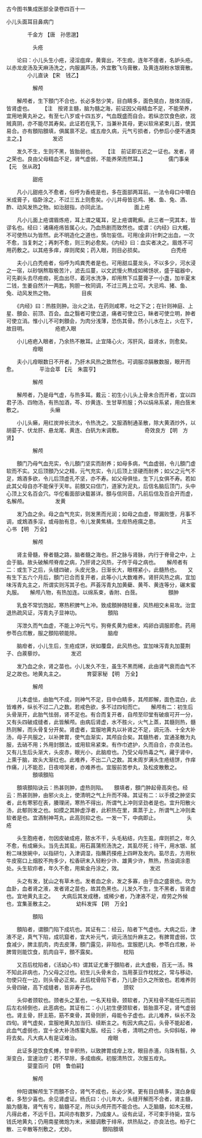 <!-- { "loadSidebar": true } -->
古今图书集成医部全录卷四百十一

小儿头面耳目鼻病门

　　　　千金方 【唐　孙思邈】

　　　　　头疮

　　论曰：小儿头生小疮，浸淫疽痒，黄膏出，不生痂，连年不瘥者，名妒头疮。以赤龙皮汤及天麻汤洗之，内服漏芦汤，外宜敷飞乌膏散，及黄连胡粉水银膏散。
　　　　小儿直诀 【宋　钱乙】

　　　　　解颅

　　解颅者，生下顖门不合也，长必多愁少笑，目白睛多，面色晃白，肢体消瘦，皆肾虚也。　　 【注　按肾主髓，脑为髓之海，前证因父母精血不足，不能荣养，宜用地黄丸补之。有至七八岁或十四五岁，气血既盛而自合。若纵恣饮食色欲，戕贼真阴，亦不能尽其寿矣。此证若在乳下，当兼补其母，更以软帛紧束儿首，使其易合。亦有顖陷顖填，俱属禀不足。或五疳久病，元气亏损者，仍参后小便不通类主之。】
　　　　　发迟

　　发久不生，生则不黑，皆胎弱也。
　　【注　前证即五迟之一证也。发者，肾之荣也。良由父母精血不足，肾气虚弱，不能养荣而然耳。】
　　　　儒门事亲 【元　张从政】

　　　　　甜疮

　　凡小儿甜疮久不愈者，俗呼为香疮是也，多在面部两耳前。一法令母口中嚼白米成膏子，临卧涂之，不过三五上则愈矣。小儿并母皆忌鸡、猪、鱼、兔、酒、酢、动风发热之物。如治甜指，亦同此法。
　　　　　面上疮

　　凡小儿面上疮谓眉炼疮，耳上谓之辄耳，足上疮谓靴癣。此三者一究其本，皆谬名也。经曰：诸痛疮疡皆属心火。乃血热剧而致然也。或谓：《内经》曰大概，不可使热以为皆然。此不明造化之道也，慎勿妄信。可用(金非)针刺之出血，一次不愈，当复刺之；再刺不愈，则三刺必愈矣。《内经》曰：血实者决之。眉炼不可用药敷之。以其疮多痒，痒则爬矣；药入眼，则目必损矣。
　　　　　白秃疮

　　夫小儿白秃疮者，俗呼为鸡粪秃者是也。可用甜瓜蔓龙头，不以多少，河水浸之一宿，以砂锅熬取极苦汁，滤去瓜蔓，以文武慢火熬成如稀饧状，盛于磁器中，可先剃头去尽疮痂，死血出尽，着河水洗净，却用熬下瓜蔓膏子一小盏，加半夏末二钱，生姜自然汁一两匙，狗胆一枚同调，不过三两上立可。大忌鸡、猪、鱼、兔、动风发热之物。
　　　　　目疾

　　《内经》曰：热胜则肿。治火之法，在药则咸寒，吐之下之；在针则神庭、上星、顖会、前顶、百会。血之翳者可使立退，痛者可使立已，眛者可使立明，肿者可使立消。惟小儿不可刺顖会，为肉分浅薄，恐伤其骨。然小儿水在上，火在下，故目明。
　　　　　疮疤入眼

　　小儿疮疤入眼者，乃余热不散耳。止宜降心火，泻肝风，益肾水，则愈矣。
　　　　　疳眼

　　夫小儿疳眼数日不开者，乃肝木风热之致然也。可调服凉膈散数服，眼开而愈。
　　　　平治会萃 【元　朱震亨】

　　　　　解颅

　　解颅者，乃是母气虚，与热多耳。戴云：初生小儿头上骨未合而开者，宜以四君子汤、四物汤，有热加酒，芩、炒黄连、生甘草煎服；外以绢帛系紧，用白蔹末敷之。
　　　　　头癞

　　小儿头癞，用红炭焠长流水，令热洗之。又服酒制通圣散，除大黄酒炒外，以胡荽子、伏龙肝、悬龙尾、黄连、白矾为末调敷。
　　　　奇效良方 【明　方贤】

　　　　　解颅

　　顖门乃母气血充实，令儿顖门坚实而耐养；如母多病，气血虚弱，令儿顖门虚软而不实。又后顶顖乃父之精，元气充实，令儿后顶上坚硬而耐养；如父之元气不足，鴆酒多欲，令儿后顶虚孔不坚，亦不寿。如父母俱怯，生下儿女俱不寿。若如此其父母自亦不能保于天年。前顖又曰信门，道家为泥丸，后信名脑后顶门，头中心顶上又名百会穴。华佗看面部诀载甚详。顖与信同音。凡前后信及百会开而虚，名解颅。
　　　　　发黄

　　发乃血之余。母之血气充实，则发黑而光润；如母之血虚，带漏败堕，月事不调，或鴆酒多淫，或母胎有息，令儿发黄焦槁，生疳热疮痍之患。
　　　　片玉心书 【明　万全】

　　　　　解颅

　　肾主骨髓，脊者髓之路，脑者髓之海也。肝之脉与肾脉，内行于脊骨之中，上会于脑。故头破解颅脊疳之病，乃肝肾之风热，子传于母之病也。　　解颅者有二：或生下之后，头缝四破，头皮光急，日渐长大，眼楞紧小，此髓热也。　　又有生下五六个月后，顖门已合而复开者，此等小儿大数难养。肾肝风热之病，宜加味泻青丸主之，所谓实则泻其子也。芦荟泻青丸加黄蘗、黄芩、黄连等分，碾末蜜丸服。　　解颅八物，有热加连。以绵系束，香附、白蔹。
　　　　　顖肿

　　乳食不常饥饱起，寒热积脾气上冲。致成顖肿随轻重，风热相交未易攻。治宜退热疏风证，泻青丸子显神功。
　　　　　顖陷

　　泻泄久而气血虚，不能上冲元气亏。狗脊炙黄为细末，鸡卵白调服即愈。药用参苓白朮散，服之顖陷顿能除。
　　　　　脑疳

　　脑疳者，小儿生后，生疮成饼，状如覆盘，此风热也。宜加味泻青丸加蔓荆子、白蒺藜炒。
　　　　　发迟

　　发乃血之余，肾之苗也。小儿发久不生，虽生不黑而稀，此由肾气衰而血气不足之故也。地黄丸主之。
　　　　育婴家秘 【明　万全】

　　　　　解颅

　　儿本虚怯，由胎气不成，则神气不足，目中白睛多，其颅即解，面色混白，此皆难养，纵长不过二八之数。若戒色欲，多不过四旬而亡。　　解颅有二：初生后头骨渐开，此胎气怯弱，肾不足也。有合而复开者，自颅至印堂有破痕可开一分，又有头四破成缝者，此皆解颅。由病后肾虚，水不胜火，火气上蒸，其髓则热，髓热则解，而头骨复分开矣。肾虚者，宜服地黄丸以补肾之不足，调元汤、十全大补汤，母子共服之，以补脾胃，使气血渐实，其颅自合矣。其髓热者，宜通圣散为丸服，去硝不用；外用封顖法，或用软帛紧束。有作巾遮护，久而自合，亦良法也。　　又有儿生后头渐大，头皮赤，眼光小，此脑疳也。乃受父母热毒之气，藏于肾中，上熏于脑，故头大渐红也。此难养，不出二八之数。其未周岁满头生疮结饼，作痒作痛，儿不能忍，日夜啼哭者，亦难养也。宜服前苦参丸，及松皮散敷之。
　　　　　顖填顖陷

　　顖填顖陷诀云：热甚则肿，虚热则陷。　　顖填者，顖门肿起骨高突也。经云：热甚则肿，由邪火炎上，使清明之气上升而不降。其证有二：以手摸之肿坚实者，此有寒邪在表，腠理闭，寒热不得出，所谓气上冲则坚劲者是也。宜升阳散火汤，此郁则发之也。如摸之其肿虚浮者，此积热在里，熏蒸于上，所谓气上冲则柔软者是也。宜酒制神芎丸，此高则抑之也。一发一下，中病即止。
　　　　　头疮

　　头生胞疮者，勿因皮破成疮，脓水不干，头毛粘结，内生虱，痒则抓之，年久不愈，有成癞头。当先去其虱，用石菖蒲煎汤洗之，其虱尽死；待干，用水银、腻粉二味放碗中，以指研匀，入津调湿，指蘸药搽疮上四畔及发内。虱尽去，方用秋牛皮窑口上烟胶不拘多少，松香研末入轻粉少许、雄黄少许，熬热，热油调涂患处。头生软疖者，年久不愈，用紫金丹涂之，效。
　　　　　发迟

　　头之有发，犹山之有草木也。发者血之余，发之多寡，由于血之盛衰也。坎为血卦，血者肾之液，发者肾之苗也，故其色黑也。儿发久不生，生不黑者，皆肾虚也。宜地黄丸主之。　　大病后其发成穗，或稀少者，乃津液不足，疳劳之外候也，宜集圣散主之。
　　　　幼科发挥 【明　万全】

　　　　　顖陷

　　顖陷者，谓顖门陷下成坑也。其证有二：经云，陷者下气虚也。大病之后，津液不足，真气下陷，成坑窟者，宜大补元气，调元汤加升麻主之。有脾胃虚弱，饮食减少，脾主肌肉，肉去皮薄，顖门露见，非陷也。宜服肥儿丸、参苓白朮散，补脾胃则能饮食，肌肉自平，顖不露矣。
　　　　　枕陷

　　又百后枕陷者，《活幼心书》谓其证尤重于顖陷者，此大虚极，百无一活。殊不知此非病也，乃父母之过也。初生儿头骨未合，当用菉豆作枕枕之，常与移动，勿使只在一边，则头骨必正矣。此后枕骨陷下者，乃儿卧日久之所致也。若难养则头骨四破，高下成缝者，皆非寿子也。
　　　　　颈软

　　头仰者颈软也。颈者头之茎也，一名天柱骨。颈软者，乃天柱骨不能任元而前后左右倾倒也，此恶病也。其证有二：小儿初生便颈软者，皆胎禀不足，肾气虚弱也。肾主骨，肝主筋，筋不束骨，其骨则折，母能令子虚也。此儿难养，纵长不及四旬。肾气虚矣，宜服地黄丸加当归、续断主之。有因大病之后，头骨不能起者，此血气虚弱也，宜十全大补汤炼蜜丸服。经云：头者，清明之府也。头仰斜敧，神将去矣。凡大病人有是证难治。
　　　　　疳眼

　　此证多是饮食炙煿，甘辛积热，以致脾胃成疳上攻，眼目赤濇，乌珠有翳，久渐变白，宜速治疗；若不早除，多成痼疾。初服清热饮，次服五疳丸。
　　　　婴童百问 【明　鲁伯嗣】

　　　　　解颅

　　仲阳谓解颅生下而顖不合，肾气不成也，长必少笑。更有目白睛多，滉白身瘦者，多愁少喜也。余见肾虚证。杨氏曰：小儿年大，头缝开解而不合者，肾主髓，脑为髓海，肾气有亏，脑髓不足，所以头颅开而不能合也。人乏脑髓，如木无根，凡得此者，不远千日。其间亦有数岁，乃成废人。设有此证，不可束手待毙，宜与钱氏地黄丸；仍用南星微炮为末，米醋调敷于绯帛，烘热贴之，亦良法也。柏子仁散、三辛散等剂敷之，尤妙。
　　　　　顖陷顖填

